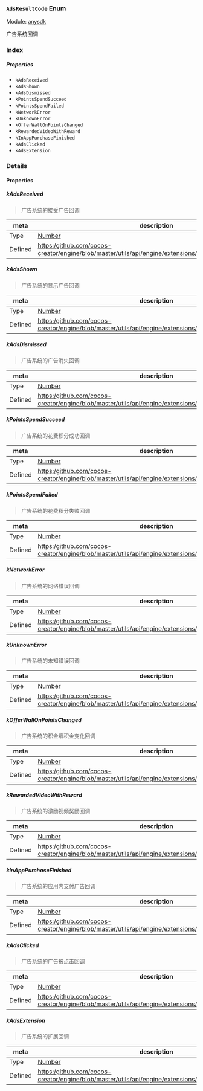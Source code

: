 ### `AdsResultCode` Enum



Module: [anysdk](../modules/anysdk.md)




广告系统回调

### Index

##### Properties

  - `kAdsReceived`
  - `kAdsShown`
  - `kAdsDismissed`
  - `kPointsSpendSucceed`
  - `kPointsSpendFailed`
  - `kNetworkError`
  - `kUnknownError`
  - `kOfferWallOnPointsChanged`
  - `kRewardedVideoWithReward`
  - `kInAppPurchaseFinished`
  - `kAdsClicked`
  - `kAdsExtension`

### Details

#### Properties


##### kAdsReceived

> 广告系统的接受广告回调

| meta | description |
|------|-------------|
| Type | <a href="https://developer.mozilla.org/en/JavaScript/Reference/Global_Objects/Number" class="crosslink external" target="_blank">Number</a> |
| Defined | [https:/github.com/cocos-creator/engine/blob/master/utils/api/engine/extensions/anysdk/jsb_anysdk.js:2474](https:/github.com/cocos-creator/engine/blob/master/utils/api/engine/extensions/anysdk/jsb_anysdk.js#L2474) |



##### kAdsShown

> 广告系统的显示广告回调

| meta | description |
|------|-------------|
| Type | <a href="https://developer.mozilla.org/en/JavaScript/Reference/Global_Objects/Number" class="crosslink external" target="_blank">Number</a> |
| Defined | [https:/github.com/cocos-creator/engine/blob/master/utils/api/engine/extensions/anysdk/jsb_anysdk.js:2481](https:/github.com/cocos-creator/engine/blob/master/utils/api/engine/extensions/anysdk/jsb_anysdk.js#L2481) |



##### kAdsDismissed

> 广告系统的广告消失回调

| meta | description |
|------|-------------|
| Type | <a href="https://developer.mozilla.org/en/JavaScript/Reference/Global_Objects/Number" class="crosslink external" target="_blank">Number</a> |
| Defined | [https:/github.com/cocos-creator/engine/blob/master/utils/api/engine/extensions/anysdk/jsb_anysdk.js:2488](https:/github.com/cocos-creator/engine/blob/master/utils/api/engine/extensions/anysdk/jsb_anysdk.js#L2488) |



##### kPointsSpendSucceed

> 广告系统的花费积分成功回调

| meta | description |
|------|-------------|
| Type | <a href="https://developer.mozilla.org/en/JavaScript/Reference/Global_Objects/Number" class="crosslink external" target="_blank">Number</a> |
| Defined | [https:/github.com/cocos-creator/engine/blob/master/utils/api/engine/extensions/anysdk/jsb_anysdk.js:2495](https:/github.com/cocos-creator/engine/blob/master/utils/api/engine/extensions/anysdk/jsb_anysdk.js#L2495) |



##### kPointsSpendFailed

> 广告系统的花费积分失败回调

| meta | description |
|------|-------------|
| Type | <a href="https://developer.mozilla.org/en/JavaScript/Reference/Global_Objects/Number" class="crosslink external" target="_blank">Number</a> |
| Defined | [https:/github.com/cocos-creator/engine/blob/master/utils/api/engine/extensions/anysdk/jsb_anysdk.js:2502](https:/github.com/cocos-creator/engine/blob/master/utils/api/engine/extensions/anysdk/jsb_anysdk.js#L2502) |



##### kNetworkError

> 广告系统的网络错误回调

| meta | description |
|------|-------------|
| Type | <a href="https://developer.mozilla.org/en/JavaScript/Reference/Global_Objects/Number" class="crosslink external" target="_blank">Number</a> |
| Defined | [https:/github.com/cocos-creator/engine/blob/master/utils/api/engine/extensions/anysdk/jsb_anysdk.js:2509](https:/github.com/cocos-creator/engine/blob/master/utils/api/engine/extensions/anysdk/jsb_anysdk.js#L2509) |



##### kUnknownError

> 广告系统的未知错误回调

| meta | description |
|------|-------------|
| Type | <a href="https://developer.mozilla.org/en/JavaScript/Reference/Global_Objects/Number" class="crosslink external" target="_blank">Number</a> |
| Defined | [https:/github.com/cocos-creator/engine/blob/master/utils/api/engine/extensions/anysdk/jsb_anysdk.js:2516](https:/github.com/cocos-creator/engine/blob/master/utils/api/engine/extensions/anysdk/jsb_anysdk.js#L2516) |



##### kOfferWallOnPointsChanged

> 广告系统的积金墙积金变化回调

| meta | description |
|------|-------------|
| Type | <a href="https://developer.mozilla.org/en/JavaScript/Reference/Global_Objects/Number" class="crosslink external" target="_blank">Number</a> |
| Defined | [https:/github.com/cocos-creator/engine/blob/master/utils/api/engine/extensions/anysdk/jsb_anysdk.js:2523](https:/github.com/cocos-creator/engine/blob/master/utils/api/engine/extensions/anysdk/jsb_anysdk.js#L2523) |



##### kRewardedVideoWithReward

> 广告系统的激励视频奖励回调

| meta | description |
|------|-------------|
| Type | <a href="https://developer.mozilla.org/en/JavaScript/Reference/Global_Objects/Number" class="crosslink external" target="_blank">Number</a> |
| Defined | [https:/github.com/cocos-creator/engine/blob/master/utils/api/engine/extensions/anysdk/jsb_anysdk.js:2530](https:/github.com/cocos-creator/engine/blob/master/utils/api/engine/extensions/anysdk/jsb_anysdk.js#L2530) |



##### kInAppPurchaseFinished

> 广告系统的应用内支付广告回调

| meta | description |
|------|-------------|
| Type | <a href="https://developer.mozilla.org/en/JavaScript/Reference/Global_Objects/Number" class="crosslink external" target="_blank">Number</a> |
| Defined | [https:/github.com/cocos-creator/engine/blob/master/utils/api/engine/extensions/anysdk/jsb_anysdk.js:2537](https:/github.com/cocos-creator/engine/blob/master/utils/api/engine/extensions/anysdk/jsb_anysdk.js#L2537) |



##### kAdsClicked

> 广告系统的广告被点击回调

| meta | description |
|------|-------------|
| Type | <a href="https://developer.mozilla.org/en/JavaScript/Reference/Global_Objects/Number" class="crosslink external" target="_blank">Number</a> |
| Defined | [https:/github.com/cocos-creator/engine/blob/master/utils/api/engine/extensions/anysdk/jsb_anysdk.js:2544](https:/github.com/cocos-creator/engine/blob/master/utils/api/engine/extensions/anysdk/jsb_anysdk.js#L2544) |



##### kAdsExtension

> 广告系统的扩展回调

| meta | description |
|------|-------------|
| Type | <a href="https://developer.mozilla.org/en/JavaScript/Reference/Global_Objects/Number" class="crosslink external" target="_blank">Number</a> |
| Defined | [https:/github.com/cocos-creator/engine/blob/master/utils/api/engine/extensions/anysdk/jsb_anysdk.js:2551](https:/github.com/cocos-creator/engine/blob/master/utils/api/engine/extensions/anysdk/jsb_anysdk.js#L2551) |


